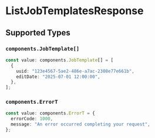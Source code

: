 # ListJobTemplatesResponse


## Supported Types

### `components.JobTemplate[]`

```typescript
const value: components.JobTemplate[] = [
  {
    uuid: "123e4567-5ae2-486e-a7ac-2308e77e661b",
    editDate: "2025-07-01 12:00:00",
  },
];
```

### `components.ErrorT`

```typescript
const value: components.ErrorT = {
  errorCode: 1000,
  message: "An error occurred completing your request",
};
```

